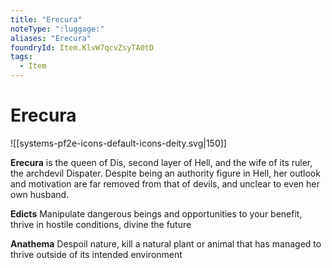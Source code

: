 ```yaml
---
title: "Erecura"
noteType: ":luggage:"
aliases: "Erecura"
foundryId: Item.KlvW7qcvZsyTA0tD
tags:
  - Item
---
```


# Erecura
![[systems-pf2e-icons-default-icons-deity.svg|150]]

**Erecura** is the queen of Dis, second layer of Hell, and the wife of its ruler, the archdevil Dispater. Despite being an authority figure in Hell, her outlook and motivation are far removed from that of devils, and unclear to even her own husband.

**Edicts** Manipulate dangerous beings and opportunities to your benefit, thrive in hostile conditions, divine the future

**Anathema** Despoil nature, kill a natural plant or animal that has managed to thrive outside of its intended environment
